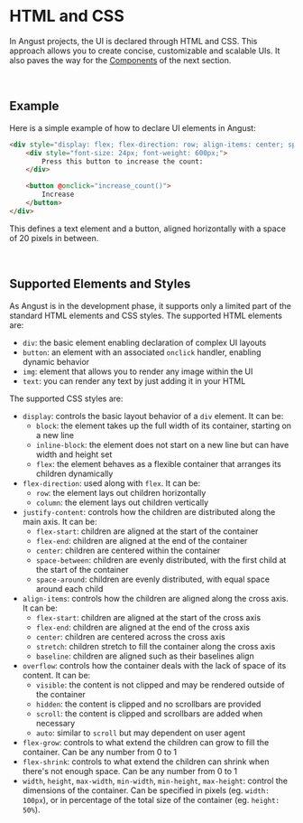&nbsp;

# HTML and CSS

In Angust projects, the UI is declared through HTML and CSS. This approach allows you to create concise, customizable and scalable UIs. It also paves the way for the [Components](https://tudorban.github.io/Angust/v0/user-guide/components/overview) of the next section.

&nbsp;

## Example

Here is a simple example of how to declare UI elements in Angust:

```html
<div style="display: flex; flex-direction: row; align-items: center; spacing: 0px 20px;">
    <div style="font-size: 24px; font-weight: 600px;">
        Press this button to increase the count:
    </div>

    <button @onclick="increase_count()">
        Increase
    </button>
</div>
```

This defines a text element and a button, aligned horizontally with a space of 20 pixels in between.

&nbsp;

## Supported Elements and Styles

As Angust is in the development phase, it supports only a limited part of the standard HTML elements and CSS styles. The supported HTML elements are:

- `div`: the basic element enabling declaration of complex UI layouts
- `button`: an element with an associated `onclick` handler, enabling dynamic behavior
- `img`: element that allows you to render any image within the UI
- `text`: you can render any text by just adding it in your HTML

The supported CSS styles are:

- `display`: controls the basic layout behavior of a `div` element. It can be:
  - `block`: the element takes up the full width of its container, starting on a new line
  - `inline-block`: the element does not start on a new line but can have width and height set
  - `flex`: the element behaves as a flexible container that arranges its children dynamically
- `flex-direction`: used along with `flex`. It can be:
  - `row`: the element lays out children horizontally
  - `column`: the element lays out children vertically
- `justify-content`: controls how the children are distributed along the main axis. It can be:
  - `flex-start`: children are aligned at the start of the container
  - `flex-end`: children are aligned at the end of the container
  - `center`: children are centered within the container
  - `space-between`: children are evenly distributed, with the first child at the start of the container
  - `space-around`: children are evenly distributed, with equal space around each child
- `align-items`: controls how the children are aligned along the cross axis. It can be:
  - `flex-start`: children are aligned at the start of the cross axis
  - `flex-end`: children are aligned at the end of the cross axis
  - `center`: children are centered across the cross axis
  - `stretch`: children stretch to fill the container along the cross axis
  - `baseline`: children are aligned such as their baselines align
- `overflow`: controls how the container deals with the lack of space of its content. It can be:
  - `visible`: the content is not clipped and may be rendered outside of the container
  - `hidden`: the content is clipped and no scrollbars are provided
  - `scroll`: the content is clipped and scrollbars are added when necessary
  - `auto`: similar to `scroll` but may dependent on user agent
- `flex-grow`: controls to what extend the children can grow to fill the container. Can be any number from 0 to 1
- `flex-shrink`: controls to what extend the children can shrink when there's not enough space. Can be any number from 0 to 1
- `width`, `height`, `max-width`, `min-width`, `min-height`, `max-height`: control the dimensions of the container. Can be specified in pixels (eg. `width: 100px`), or in percentage of the total size of the container (eg. `height: 50%`).

&nbsp;